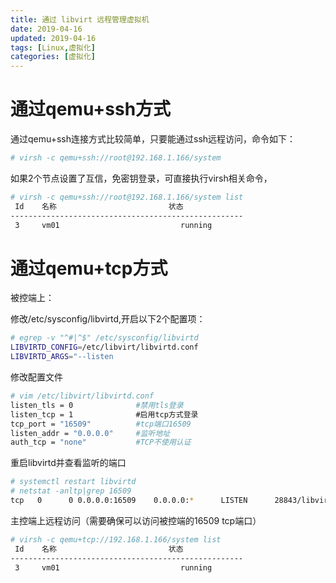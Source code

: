 ```yaml
---
title: 通过 libvirt 远程管理虚拟机
date: 2019-04-16
updated: 2019-04-16
tags: [Linux,虚拟化]
categories: [虚拟化]
---
```


# 通过qemu+ssh方式

通过qemu+ssh连接方式比较简单，只要能通过ssh远程访问，命令如下：

```bash
# virsh -c qemu+ssh://root@192.168.1.166/system
```
如果2个节点设置了互信，免密钥登录，可直接执行virsh相关命令，

```bash
# virsh -c qemu+ssh://root@192.168.1.166/system list
 Id    名称                         状态
----------------------------------------------------
 3     vm01                           running
```
<!-- more -->

# 通过qemu+tcp方式

被控端上：

修改/etc/sysconfig/libvirtd,开启以下2个配置项：

```bash
# egrep -v "^#|^$" /etc/sysconfig/libvirtd
LIBVIRTD_CONFIG=/etc/libvirt/libvirtd.conf
LIBVIRTD_ARGS="--listen
```
修改配置文件
```bash
# vim /etc/libvirt/libvirtd.conf
listen_tls = 0              #禁用tls登录
listen_tcp = 1              #启用tcp方式登录
tcp_port = "16509"          #tcp端口16509
listen_addr = "0.0.0.0"     #监听地址
auth_tcp = "none"           #TCP不使用认证
```
重启libvirtd并查看监听的端口

```bash
# systemctl restart libvirtd
# netstat -anltp|grep 16509
tcp   0      0 0.0.0.0:16509    0.0.0.0:*      LISTEN      28843/libvirtd
```
主控端上远程访问（需要确保可以访问被控端的16509 tcp端口）

```bash
# virsh -c qemu+tcp://192.168.1.166/system list
 Id    名称                         状态
----------------------------------------------------
 3     vm01                           running
```